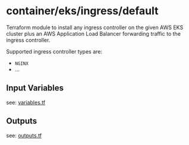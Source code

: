 # container/eks/ingress/default 

Terraform module to install any ingress controller on the given AWS EKS cluster plus
an AWS Application Load Balancer forwarding traffic to the ingress controller.

Supported ingress controller types are:

* `NGINX`
* ...

## Input Variables

see: [variables.tf](variables.tf)

## Outputs

see: [outputs.tf](outputs.tf)
